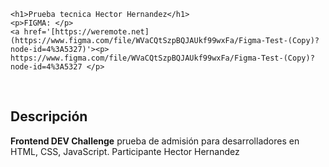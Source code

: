 <p align="center">
  
    <h1>Prueba tecnica Hector Hernandez</h1>
    <p>FIGMA: </p>
    <a href='[https://weremote.net](https://www.figma.com/file/WVaCQtSzpBQJAUkf99wxFa/Figma-Test-(Copy)?node-id=4%3A5327)'><p> https://www.figma.com/file/WVaCQtSzpBQJAUkf99wxFa/Figma-Test-(Copy)?node-id=4%3A5327 </p>
  </a>
</p>
<br />

## Descripción
**Frontend DEV Challenge** prueba de admisión para desarrolladores en HTML, CSS, JavaScript.
Participante Hector Hernandez


